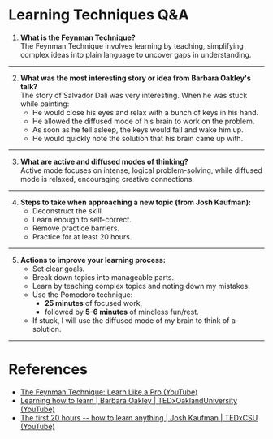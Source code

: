 # Learning Techniques Q&A

1. **What is the Feynman Technique?**  
   The Feynman Technique involves learning by teaching, simplifying complex ideas into plain language to uncover gaps in understanding.

---

2. **What was the most interesting story or idea from Barbara Oakley's talk?**  
   The story of Salvador Dalí was very interesting. When he was stuck while painting:
   - He would close his eyes and relax with a bunch of keys in his hand.
   - He allowed the diffused mode of his brain to work on the problem.
   - As soon as he fell asleep, the keys would fall and wake him up.
   - He would quickly note the solution that his brain came up with.

---

3. **What are active and diffused modes of thinking?**  
   Active mode focuses on intense, logical problem-solving, while diffused mode is relaxed, encouraging creative connections.

---

4. **Steps to take when approaching a new topic (from Josh Kaufman):**
   - Deconstruct the skill.
   - Learn enough to self-correct.
   - Remove practice barriers.
   - Practice for at least 20 hours.

---

5. **Actions to improve your learning process:**
   - Set clear goals.
   - Break down topics into manageable parts.
   - Learn by teaching complex topics and noting down my mistakes.
   - Use the Pomodoro technique:
      - **25 minutes** of focused work,
      - followed by **5-6 minutes** of mindless fun/rest.
   - If stuck, I will use the diffused mode of my brain to think of a solution.

---

# References
- [The Feynman Technique: Learn Like a Pro (YouTube)](https://www.youtube.com/watch?v=_f-qkGJBPts)
- [Learning how to learn | Barbara Oakley | TEDxOaklandUniversity (YouTube)](https://www.youtube.com/watch?v=O96fE1E-rf8)
- [The first 20 hours -- how to learn anything | Josh Kaufman | TEDxCSU (YouTube)](https://www.youtube.com/watch?v=5MgBikgcWnY)
